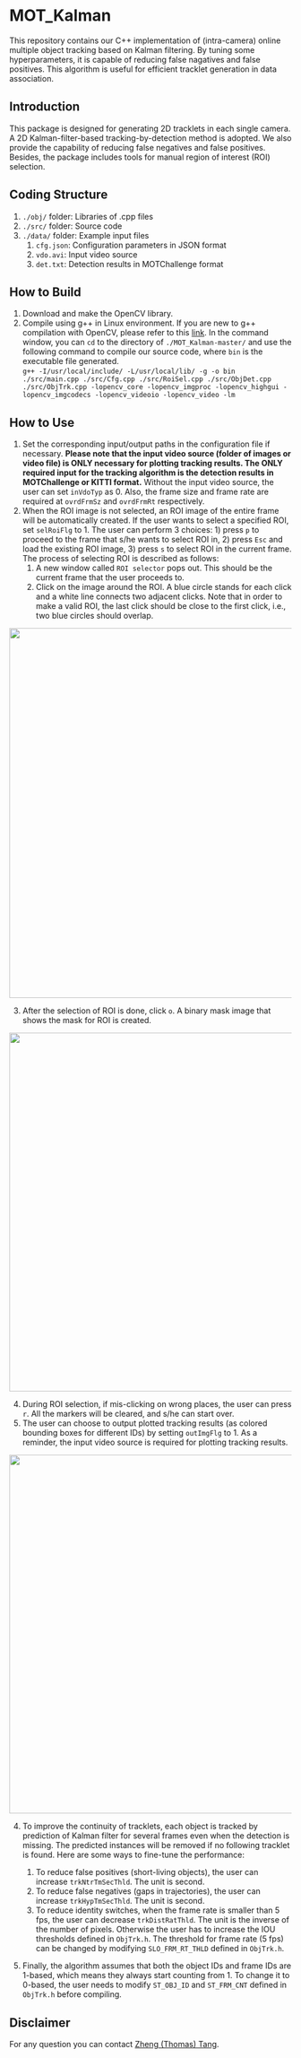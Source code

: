 # MOT_Kalman

This repository contains our C++ implementation of (intra-camera) online multiple object tracking based on Kalman filtering. By tuning some hyperparameters, it is capable of reducing false nagatives and false positives. This algorithm is useful for efficient tracklet generation in data association. 

## Introduction

This package is designed for generating 2D tracklets in each single camera. A 2D Kalman-filter-based tracking-by-detection method is adopted. We also provide the capability of reducing false negatives and false positives. Besides, the package includes tools for manual region of interest (ROI) selection. 

## Coding Structure
1. `./obj/` folder: Libraries of .cpp files
2. `./src/` folder: Source code
3. `./data/` folder: Example input files
   1. `cfg.json`: Configuration parameters in JSON format
   2. `vdo.avi`: Input video source
   3. `det.txt`: Detection results in MOTChallenge format

## How to Build
1. Download and make the OpenCV library.
2. Compile using g++ in Linux environment. If you are new to g++ compilation with OpenCV, please refer to this [link](http://answers.opencv.org/question/25642/how-to-compile-basic-opencv-program-in-c-in-ubuntu/). In the command window, you can `cd` to the directory of `./MOT_Kalman-master/` and use the following command to compile our source code, where `bin` is the executable file generated.  
```g++ -I/usr/local/include/ -L/usr/local/lib/ -g -o bin ./src/main.cpp ./src/Cfg.cpp ./src/RoiSel.cpp ./src/ObjDet.cpp ./src/ObjTrk.cpp -lopencv_core -lopencv_imgproc -lopencv_highgui -lopencv_imgcodecs -lopencv_videoio -lopencv_video -lm```

## How to Use
1. Set the corresponding input/output paths in the configuration file if necessary. **Please note that the input video source (folder of images or video file) is ONLY necessary for plotting tracking results. The ONLY required input for the tracking algorithm is the detection results in MOTChallenge or KITTI format.** Without the input video source, the user can set `inVdoTyp` as 0. Also, the frame size and frame rate are required at `ovrdFrmSz` and `ovrdFrmRt` respectively. 
2. When the ROI image is not selected, an ROI image of the entire frame will be automatically created. If the user wants to select a specified ROI, set `selRoiFlg` to 1. The user can perform 3 choices: 1) press `p` to proceed to the frame that s/he wants to select ROI in, 2) press `Esc` and load the existing ROI image, 3) press `s` to select ROI in the current frame. The process of selecting ROI is described as follows: 
   1. A new window called `ROI selector` pops out. This should be the current frame that the user proceeds to.
   2. Click on the image around the ROI. A blue circle stands for each click and a white line connects two adjacent clicks. Note that in order to make a valid ROI, the last click should be close to the first click, i.e., two blue circles should overlap.

<div align="center">
    <img src="/pic/pic0.png", width="660">
</div>

   3. After the selection of ROI is done, click `o`. A binary mask image that shows the mask for ROI is created. 

<div align="center">
    <img src="/pic/pic1.jpg", width="640">
</div>

   4. During ROI selection, if mis-clicking on wrong places, the user can press `r`. All the markers will be cleared, and s/he can start over.
3. The user can choose to output plotted tracking results (as colored bounding boxes for different IDs) by setting `outImgFlg` to 1. As a reminder, the input video source is required for plotting tracking results. 

<div align="center">
    <img src="/pic/pic2.jpg", width="640">
</div>

4. To improve the continuity of tracklets, each object is tracked by prediction of Kalman filter for several frames even when the detection is missing. The predicted instances will be removed if no following tracklet is found. Here are some ways to fine-tune the performance: 
   1. To reduce false positives (short-living objects), the user can increase `trkNtrTmSecThld`. The unit is second. 
   2. To reduce false negatives (gaps in trajectories), the user can increase `trkHypTmSecThld`. The unit is second. 
   3. To reduce identity switches, when the frame rate is smaller than 5 fps, the user can decrease `trkDistRatThld`. The unit is the inverse of the number of pixels. Otherwise the user has to increase the IOU thresholds defined in `ObjTrk.h`. The threshold for frame rate (5 fps) can be changed by modifying `SLO_FRM_RT_THLD` defined in `ObjTrk.h`.
   
5. Finally, the algorithm assumes that both the object IDs and frame IDs are 1-based, which means they always start counting from 1. To change it to 0-based, the user needs to modify `ST_OBJ_ID` and `ST_FRM_CNT` defined in `ObjTrk.h` before compiling.

## Disclaimer
For any question you can contact [Zheng (Thomas) Tang](https://github.com/zhengthomastang).

